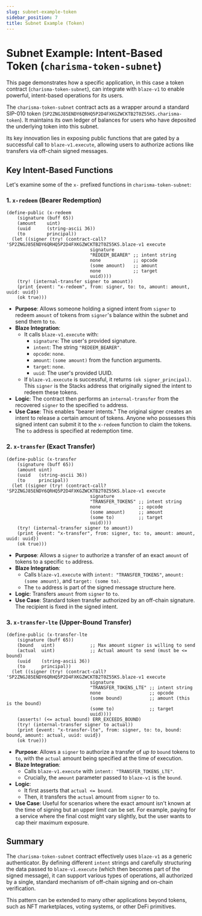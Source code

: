 ```yaml
---
slug: subnet-example-token
sidebar_position: 7
title: Subnet Example (Token)
---
```


# Subnet Example: Intent-Based Token (`charisma-token-subnet`)

This page demonstrates how a specific application, in this case a token contract (`charisma-token-subnet`), can integrate with `blaze-v1` to enable powerful, intent-based operations for its users.

The `charisma-token-subnet` contract acts as a wrapper around a standard SIP-010 token (`SP2ZNGJ85ENDY6QRHQ5P2D4FXKGZWCKTB2T0Z55KS.charisma-token`). It maintains its own ledger of balances for users who have deposited the underlying token into this subnet.

Its key innovation lies in exposing public functions that are gated by a successful call to `blaze-v1.execute`, allowing users to authorize actions like transfers via off-chain signed messages.

## Key Intent-Based Functions

Let's examine some of the `x-` prefixed functions in `charisma-token-subnet`:

### 1. `x-redeem` (Bearer Redemption)

```clarity
(define-public (x-redeem
    (signature (buff 65))
    (amount    uint)
    (uuid      (string-ascii 36))
    (to        principal))
  (let ((signer (try! (contract-call? 'SP2ZNGJ85ENDY6QRHQ5P2D4FXKGZWCKTB2T0Z55KS.blaze-v1 execute 
                               signature 
                               "REDEEM_BEARER" ;; intent string
                               none            ;; opcode
                               (some amount)   ;; amount
                               none            ;; target
                               uuid))))
    (try! (internal-transfer signer to amount))
    (print {event: "x-redeem", from: signer, to: to, amount: amount, uuid: uuid})
    (ok true)))
```

*   **Purpose**: Allows someone holding a signed intent from `signer` to redeem `amount` of tokens from `signer`'s balance within the subnet and send them to `to`.
*   **Blaze Integration**:
    *   It calls `blaze-v1.execute` with:
        *   `signature`: The user's provided signature.
        *   `intent`: The string `"REDEEM_BEARER"`.
        *   `opcode`: `none`.
        *   `amount`: `(some amount)` from the function arguments.
        *   `target`: `none`.
        *   `uuid`: The user's provided UUID.
    *   If `blaze-v1.execute` is successful, it returns `(ok signer_principal)`. This `signer` is the Stacks address that originally signed the intent to redeem these tokens.
*   **Logic**: The contract then performs an `internal-transfer` from the recovered `signer` to the specified `to` address.
*   **Use Case**: This enables "bearer intents." The original signer creates an intent to release a certain amount of tokens. Anyone who possesses this signed intent can submit it to the `x-redeem` function to claim the tokens. The `to` address is specified at redemption time.

### 2. `x-transfer` (Exact Transfer)

```clarity
(define-public (x-transfer
    (signature (buff 65))
    (amount uint)
    (uuid   (string-ascii 36))
    (to     principal))
  (let ((signer (try! (contract-call? 'SP2ZNGJ85ENDY6QRHQ5P2D4FXKGZWCKTB2T0Z55KS.blaze-v1 execute 
                               signature 
                               "TRANSFER_TOKENS" ;; intent string
                               none              ;; opcode
                               (some amount)     ;; amount
                               (some to)         ;; target
                               uuid))))
    (try! (internal-transfer signer to amount))
    (print {event: "x-transfer", from: signer, to: to, amount: amount, uuid: uuid})
    (ok true)))
```

*   **Purpose**: Allows a `signer` to authorize a transfer of an exact `amount` of tokens to a specific `to` address.
*   **Blaze Integration**:
    *   Calls `blaze-v1.execute` with `intent: "TRANSFER_TOKENS"`, `amount: (some amount)`, and `target: (some to)`.
    *   The `to` address is part of the signed message structure here.
*   **Logic**: Transfers `amount` from `signer` to `to`.
*   **Use Case**: Standard token transfer authorized by an off-chain signature. The recipient is fixed in the signed intent.

### 3. `x-transfer-lte` (Upper-Bound Transfer)

```clarity
(define-public (x-transfer-lte
    (signature (buff 65))
    (bound   uint)             ;; Max amount signer is willing to send
    (actual  uint)             ;; Actual amount to send (must be <= bound)
    (uuid    (string-ascii 36))
    (to      principal))
  (let ((signer (try! (contract-call? 'SP2ZNGJ85ENDY6QRHQ5P2D4FXKGZWCKTB2T0Z55KS.blaze-v1 execute 
                               signature 
                               "TRANSFER_TOKENS_LTE" ;; intent string
                               none                  ;; opcode
                               (some bound)          ;; amount (this is the bound)
                               (some to)             ;; target
                               uuid))))
    (asserts! (<= actual bound) ERR_EXCEEDS_BOUND)
    (try! (internal-transfer signer to actual))
    (print {event: "x-transfer-lte", from: signer, to: to, bound: bound, amount: actual, uuid: uuid})
    (ok true)))
```

*   **Purpose**: Allows a `signer` to authorize a transfer of *up to* `bound` tokens to `to`, with the `actual` amount being specified at the time of execution.
*   **Blaze Integration**:
    *   Calls `blaze-v1.execute` with `intent: "TRANSFER_TOKENS_LTE"`.
    *   Crucially, the `amount` parameter passed to `blaze-v1` is the `bound`.
*   **Logic**: 
    *   It first asserts that `actual <= bound`. 
    *   Then, it transfers the `actual` amount from `signer` to `to`.
*   **Use Case**: Useful for scenarios where the exact amount isn't known at the time of signing but an upper limit can be set. For example, paying for a service where the final cost might vary slightly, but the user wants to cap their maximum exposure.

## Summary

The `charisma-token-subnet` contract effectively uses `blaze-v1` as a generic authenticator. By defining different `intent` strings and carefully structuring the data passed to `blaze-v1.execute` (which then becomes part of the signed message), it can support various types of operations, all authorized by a single, standard mechanism of off-chain signing and on-chain verification.

This pattern can be extended to many other applications beyond tokens, such as NFT marketplaces, voting systems, or other DeFi primitives. 